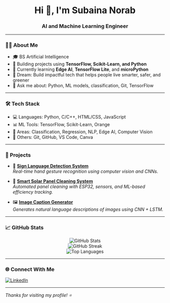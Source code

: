 <h1 align="center">Hi 👋, I'm Subaina Norab</h1>
<h3 align="center">AI and Machine Learning Engineer</h3>

---

### 👩‍💻 About Me

- 🎓 BS Artificial Intelligence  
- 🤖 Building projects using **TensorFlow, Scikit-Learn, and Python**  
- 🌱 Currently learning **Edge AI**, **TensorFlow Lite**, and **microPython**  
- 🚀 Dream: Build impactful tech that helps people live smarter, safer, and greener  
- 💬 Ask me about: Python, ML models, classification, Git, TensorFlow  

---

### 🛠️ Tech Stack

- 💻 Languages: Python, C/C++, HTML/CSS, JavaScript  
- 📊 ML Tools: TensorFlow, Scikit-Learn, Orange  
- 🧠 Areas: Classification, Regression, NLP, Edge AI, Computer Vision  
- 🧰 Others: Git, GitHub, VS Code, Canva  

---

### 🧪 Projects

- 🧠 [**Sign Language Detection System**](https://github.com/subainanorab/sign-language-detection)  
  *Real-time hand gesture recognition using computer vision and CNNs.*

- 🔧 [**Smart Solar Panel Cleaning System**](https://github.com/subainanorab/solar-panel-cleaning-iot)  
  *Automated panel cleaning with ESP32, sensors, and ML-based efficiency tracking.*

- 🖼️ [**Image Caption Generator**](https://github.com/subainanorab/image-caption-generator)  
  *Generates natural language descriptions of images using CNN + LSTM.*


---

### 📈 GitHub Stats

<p align="center">
  <img src="https://github-readme-stats.vercel.app/api?username=subainanorab&show_icons=true&theme=tokyonight" alt="GitHub Stats" />
  <br />
  <img src="https://github-readme-streak-stats.herokuapp.com/?user=subainanorab&theme=tokyonight" alt="GitHub Streak" />
  <br />
  <img src="https://github-readme-stats.vercel.app/api/top-langs/?username=subainanorab&layout=compact&theme=tokyonight" alt="Top Languages" />
</p>

---

### 🌐 Connect With Me

<p align="left">
  <a href="https://linkedin.com/in/yourname" target="_blank">
    <img src="https://img.shields.io/badge/-LinkedIn-blue?logo=linkedin&style=flat-square" alt="LinkedIn" />
  </a>
</p>

---

_Thanks for visiting my profile! ⭐️_
